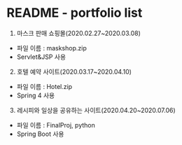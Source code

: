 # README - portfolio list

1. 마스크 판매 쇼핑몰(2020.02.27~2020.03.08) 
- 파일 이름 : maskshop.zip
- Servlet&JSP 사용
2. 호텔 예약 사이트(2020.03.17~2020.04.10)
- 파일 이름 : Hotel.zip
- Spring 4 사용
3. 레시피와 일상을 공유하는 사이트(2020.04.20~2020.07.06)
- 파일 이름 : FinalProj, python
- Spring Boot 사용
